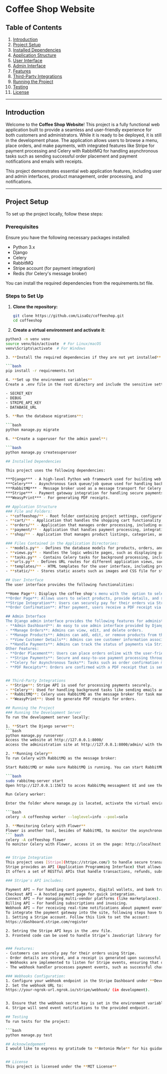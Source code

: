 # Coffee Shop Website

## Table of Contents

1. [Introduction](#introduction)
2. [Project Setup](#project-setup)
3. [Installed Dependencies](#installed-dependencies)
4. [Application Structure](#application-structure)
5. [User Interface](#user-interface)
6. [Admin Interface](#admin-interface)
7. [Features](#features)
8. [Third-Party Integrations](#third-party-integrations)
9. [Running the Project](#running-the-project)
10. [Testing](#testing)
11. [License](#license)

---

## Introduction

Welcome to the **Coffee Shop Website**! 
This project is a fully functional web application built to provide a seamless and user-friendly experience for both customers and administrators. While it is ready to be deployed, it is still in the development phase. The application allows users to browse a menu, place orders, and make payments, with integrated features like Stripe for payment processing and Celery with RabbitMQ for handling asynchronous tasks such as sending successful order placement and payment notifications and emails with receipts.

This project demonstrates essential web application features, including user and admin interfaces, product management, order processing, and notifications.

---

## Project Setup

To set up the project locally, follow these steps:

### Prerequisites
Ensure you have the following necessary packages installed:
- Python 3.x
- Django
- Celery
- RabbitMQ
- Stripe account (for payment integration)
- Redis (for Celery's message broker)

You can install the required dependencies from the requirements.txt file.


### Steps to Set Up

1. **Clone the repository:**

   ```bash
   git clone https://github.com/LisaOz/coffeeshop.git
   cd coffeeshop

2. **Create a virtual environment and activate it**:

```bash
python3 -m venv venv
source venv/bin/activate  # For Linux/macOS
venv\Scripts\activate  # For Windows

3. **Install the required dependencies if they are not yet installed**

```bash
pip install -r requirements.txt

4. **Set up the environment variables**
Create a .env file in the root directory and include the sensitive settings such as:

- SECRET_KEY
- DEBUG
- STRIPE_API_KEY
- DATABASE_URL

5. **Run the database migrations**:

```bash
python manage.py migrate

6. **Create a superuser for the admin panel**:

```bash
python manage.py createsuperuser

## Installed Dependencies

This project uses the following dependencies:

***Django*** - A high-level Python web framework used for building web applications.
***Celery*** - Asynchronous task queue/job queue used for handling background tasks (such as sending emails, generating PDFs).
***RabbitMQ*** - Message broker used as a message transport for Celery.
***Stripe*** - Payment gateway integration for handling secure payments.
***WeasyPrint*** - For generating PDF receipts.

## Applcation Structure
### File and Folders:
- **coffeeshop/** - Root folder containing project settings, configurations, and global dependencies.
- **cart/** - Application that handles the shopping cart functionality, including adding, updating, and removing items.
- **orders/** - Application that manages order processing, including order creation, status tracking, and history.
- **payment/** - Application that handles payment processing, integrations with payment gateways, and contains webhooks and background tasks for transaction management.
- **shop/** - Application that manages product listings, categories, and contains templates for displaying the list of products and products details.

### Files Contained in the Application Directories:
- **models.py** - Defines the database models for products, orders, and cart items.
- **views.py** - Handles the logic website pages, such as displaying products, cart interactions, and checkout.
- **tasks.py** - Contains Celery tasks for background processing, including sending confirmation emails and handling delayed transactions.
- **urls.py** - Defines URL routes for different application views, such as product pages, checkout, and order history.
- **templates/** - HTML templates for the user interface, including products page, order and payment confirmations, and receipts
- **static/** - Stores static assets such as images and CSS file for styling and functionality.

## User Interface
The user interface provides the following functionalities:

**Home Page**: Displays the coffee shop's menu with the  option to select items.
**Order Page**: Allows users to select products, provide details, and submit an order.
**Stripe Integration**: Users can securely pay for their orders via Stripe.
**Order Confirmation**: After payment, users receive a PDF receipt via email.

## Admin Interface
The Django admin interface provides the following features for administrators:
- **Admin Dashboard**: An easy to use admin interface provided by Django for managing orders and products.
- **Manage Orders**: Admins can view, edit, and delete orders.
- **Manage Products**: Admins can add, edit, or remove products from the menu.
- **View Customer Details**: Admins can see customer information associated with each order.
- **Handle Payments**: Admins can track the status of payments via Stripe.
Other Features:
- **Order Placement**: Users can place orders online with the user-friendly interface.
- **Stripe Payments**: Secure and easy-to-use payment processing through Stripe.
- **Celery for Asynchronous Tasks**: Tasks such as order confirmation messages and sending email notifications about successfult payments are handled in the background.
- **PDF Receipts**: Orders are confirmed with a PDF receipt that is sent to the user’s email. This feature is implemented with the console output and can be modified for sending emails by changing the EMAIL_BACKEND in the project's settings.


## Third-Party Integrations
- **Stripe**: Stripe API is used for processing payments securely. 
- **Celery**: Used for handling background tasks like sending emails and generating PDF receipts.
- **RabbitMQ**: Celery uses RabbitMQ as the message broker for task management.
- **WeasyPrint**: Used to generate PDF receipts for orders.

## Running the Project
### Running the Development Server
To run the development server locally:

1. **Start the Django server**:
```bash
python manage.py runserver
Access the website at http://127.0.0.1:8000/
access the administration site at http://127.0.0.1:8000/admin/ with the superuser credentials.

2. **Running Celery**
To run Celery with RabbitMQ as the message broker:

Start RabbitMQ or make sure RabbitMQ is running. You can start RabbitMQ in the Dockers container or from the separate terminal with the following command (depending on the OS):

```bash
sudo rabbitmq-server start
Open http://127.0.0.1:15672 to acces RabbitMq messagment UI and see the queued messages

Run Celery worker:

Enter the folder where manage.py is located, activate the virtual environment .\venv\Scripts\Activate and run Celery:

```bash
celery -A coffeeshop worker --loglevel=info --pool=solo 

3. **Monitoring Celery with Flower**
Flower is another tool, besides of RabbitMQ, to monitor the asynchronous tasks executed with Celery. Run it from the separate terminal after activating the virtual environment:
``` bash
celery -A coffeeshop flower
To monitor Celery with Flower, access it on the page: http://localhost:5555:


## Stripe Integration
This project uses [Stripe](https://stripe.com/) to handle secure transactions and payment confirmations.
Stripe provides an API (Application Programming Interface) that allows developers to integrate payment processing into their applications.
It offers a set of RESTful APIs that handle transactions, refunds, subscriptions, webhooks, and more.

### Stripe's API includes:

Payment API – For handling card payments, digital wallets, and bank transfers.
Checkout API – A hosted payment page for quick integration.
Connect API – For managing multi-vendor platforms (like marketplaces).
Billing API – For handling subscriptions and invoicing.
Webhook API – For receiving real-time notifications about payment events.
To integrate the payment gateway into the site, following steps have to be taken:
1. Setting a Stripe account. Follow this link to set the account:
https://dashboard.stripe.com/register

2. Setring the Stripe API keys in the .env file.
3. Frontend code can be used to handle Stripe’s JavaScript library for payment processing.


### Features:  
- Customers can securely pay for their orders using Stripe.  
- Order details are stored, and a receipt is generated upon successful payment.  
- Webhooks are implemented to listen for Stripe events, ensuring that order statuses are updated accordingly.  
- The webhook handler processes payment events, such as successful charges, and updates the database automatically.  

### Webhooks Configuration:  
1. Configure your webhook endpoint in the Stripe Dashboard under **Developers > Webhooks**.  
2. Set the webhook URL to:  
https://your-ngrok-url.ngrok.io/stripe/webhook/ (in development).


3. Ensure that the webhook secret key is set in the environment variables (e.g., using `python-decouple`).  
4. Stripe will send event notifications to the provided endpoint.

## Testing
To run tests for the project:

```bash
python manage.py test

## Acknowledgement
I would like to express my gratitude to **Antonio Mele** for his guidance and insights provided in the book "Django 5 by example", which was a helpful tool in the development of this coffeeshop website.


## License
This project is licensed under the **MIT License**
